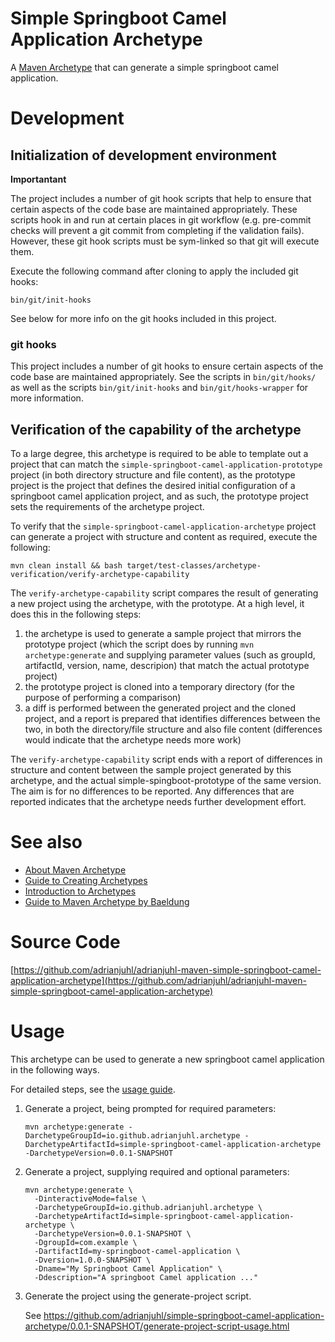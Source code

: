 # Simple Springboot Camel Application Archetype

A [Maven Archetype](https://maven.apache.org/archetype/index.html) that can generate a simple springboot camel application.

# Development

## Initialization of development environment

**Importantant**

The project includes a number of git hook scripts that help to ensure that certain aspects of the code base are maintained appropriately. These scripts hook in and run at certain places in git workflow (e.g. pre-commit checks will prevent a git commit from completing if the validation fails). However, these git hook scripts must be sym-linked so that git will execute them. 

Execute the following command after cloning to apply the included git hooks:

```
bin/git/init-hooks
```

See below for more info on the git hooks included in this project.

### git hooks

This project includes a number of git hooks to ensure certain aspects of the code base are maintained appropriately. See the scripts in `bin/git/hooks/` as well as the scripts `bin/git/init-hooks` and `bin/git/hooks-wrapper` for more information.

## Verification of the capability of the archetype

To a large degree, this archetype is required to be able to template out a project that can match the `simple-springboot-camel-application-prototype` project (in both directory structure and file content), as the prototype project is the project that defines the desired initial configuration of a springboot camel application project, and as such, the prototype project sets the requirements of the archetype project.

To verify that the `simple-springboot-camel-application-archetype` project can generate a project with structure and content as required, execute the following:

```
mvn clean install && bash target/test-classes/archetype-verification/verify-archetype-capability
```

The `verify-archetype-capability` script compares the result of generating a new project using the archetype, with the prototype. At a high level, it does this in the following steps:
1. the archetype is used to generate a sample project that mirrors the prototype project (which the script does by running `mvn archetype:generate` and supplying parameter values (such as groupId, artifactId, version, name, descripion) that match the actual prototype project)
1. the prototype project is cloned into a temporary directory (for the purpose of performing a comparison)
1. a diff is performed between the generated project and the cloned project, and a report is prepared that identifies differences between the two, in both the directory/file structure and also file content (differences would indicate that the archetype needs more work)

The `verify-archetype-capability` script ends with a report of differences in structure and content between the sample project generated by this archetype, and the actual simple-spingboot-prototype of the same version. The aim is for no differences to be reported. Any differences that are reported indicates that the archetype needs further development effort.

# See also

* [About Maven Archetype](https://maven.apache.org/archetype/index.html)
* [Guide to Creating Archetypes](https://maven.apache.org/guides/mini/guide-creating-archetypes.html)
* [Introduction to Archetypes](https://maven.apache.org/guides/introduction/introduction-to-archetypes.html)
* [Guide to Maven Archetype by Baeldung](https://www.baeldung.com/maven-archetype)

# Source Code

[https://github.com/adrianjuhl/adrianjuhl-maven-simple-springboot-camel-application-archetype](https://github.com/adrianjuhl/adrianjuhl-maven-simple-springboot-camel-application-archetype)

# Usage

This archetype can be used to generate a new springboot camel application in the following ways.

For detailed steps, see the [usage guide](usage-guide.md).

1. Generate a project, being prompted for required parameters:
    ```
    mvn archetype:generate -DarchetypeGroupId=io.github.adrianjuhl.archetype -DarchetypeArtifactId=simple-springboot-camel-application-archetype -DarchetypeVersion=0.0.1-SNAPSHOT
    ```

1. Generate a project, supplying required and optional parameters:
    ```
    mvn archetype:generate \
      -DinteractiveMode=false \
      -DarchetypeGroupId=io.github.adrianjuhl.archetype \
      -DarchetypeArtifactId=simple-springboot-camel-application-archetype \
      -DarchetypeVersion=0.0.1-SNAPSHOT \
      -DgroupId=com.example \
      -DartifactId=my-springboot-camel-application \
      -Dversion=1.0.0-SNAPSHOT \
      -Dname="My Springboot Camel Application" \
      -Ddescription="A springboot Camel application ..."
    ```

1. Generate the project using the generate-project script.

    See https://github.com/adrianjuhl/simple-springboot-camel-application-archetype/0.0.1-SNAPSHOT/generate-project-script-usage.html
